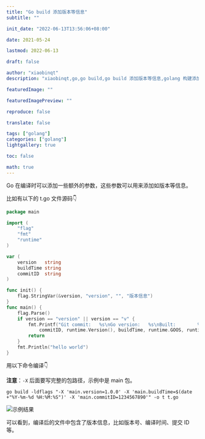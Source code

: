 ```yaml
---
title: "Go build 添加版本等信息"
subtitle: ""

init_date: "2022-06-13T13:56:06+08:00"

date: 2021-05-24

lastmod: 2022-06-13

draft: false

author: "xiaobinqt"
description: "xiaobinqt,go,go build,go build 添加版本等信息,golang 构建添加额外的参数"

featuredImage: ""

featuredImagePreview: ""

reproduce: false

translate: false

tags: ["golang"]
categories: ["golang"]
lightgallery: true

toc: false

math: true
---
```


<!-- author： xiaobinqt -->
<!-- email： xiaobinqt@163.com -->
<!-- https://xiaobinqt.github.io -->
<!-- https://www.xiaobinqt.cn -->


Go 在编译时可以添加一些额外的参数，这些参数可以用来添加如版本等信息。

比如有以下的 t.go 文件源码:point_down:

```go
package main

import (
	"flag"
	"fmt"
	"runtime"
)

var (
	version   string
	buildTime string
	commitID  string
)

func init() {
	flag.StringVar(&version, "version", "", "版本信息")
}
func main() {
	flag.Parse()
	if version == "version" || version == "v" {
		fmt.Printf("Git commit:   %s\nGo version:   %s\nBuilt:        %s\nOS/Arch:      %s/%s\n ",
			commitID, runtime.Version(), buildTime, runtime.GOOS, runtime.GOARCH)
		return
	}
	fmt.Println("hello world")
}


```

用以下命令编译:point_down:

**注意**：`-X` 后面要写完整的包路径，示例中是 main 包。

```shell
go build -ldflags "-X 'main.version=1.0.0' -X 'main.buildTime=$(date +"%Y-%m-%d %H:%M:%S")' -X 'main.commitID=1234567890'" -o t t.go
```

![示例结果](https://cdn.xiaobinqt.cn/xiaobinqt.io/20220613/4d68fd3e1a534653a83c099a30079ea9.png?imageView2/0/q/75|watermark/2/text/eGlhb2JpbnF0/font/dmlqYXlh/fontsize/1000/fill/IzVDNUI1Qg==/dissolve/52/gravity/SouthEast/dx/15/dy/15 '示例结果')

可以看到，编译后的文件中包含了版本信息，比如版本号、编译时间、提交 ID 等。


